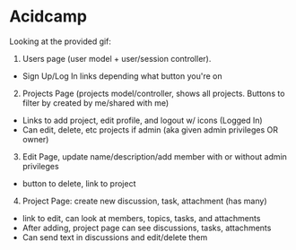 # Acidcamp

Looking at the provided gif: 
1. Users page (user model + user/session controller). 
  - Sign Up/Log In links depending what button you're on
2. Projects Page (projects model/controller, shows all projects. Buttons to filter by created by me/shared with me)
  - Links to add project, edit profile, and logout w/ icons (Logged In)
  - Can edit, delete, etc projects if admin (aka given admin privileges OR owner)
3. Edit Page, update name/description/add member with or without admin privileges
  - button to delete, link to project
4. Project Page: create new discussion, task, attachment (has many)
  - link to edit, can look at members, topics, tasks, and attachments
  - After adding, project page can see discussions, tasks, attachments
  - Can send text in discussions and edit/delete them
